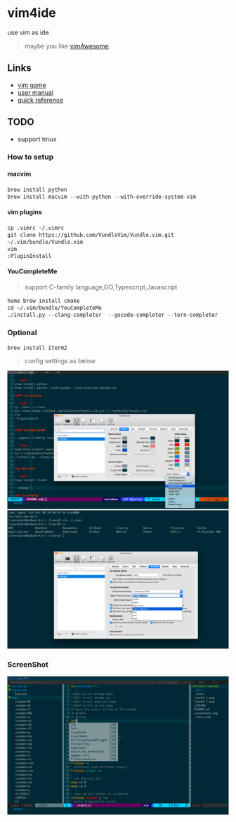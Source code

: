 # vim4ide

use vim as ide

> maybe you like [vimAwesome](http://vimawesome.com).

## Links

* [vim game](http://vim-adventures.com/)
* [user manual](https://vimhelp.appspot.com/usr_toc.txt.html)
* [quick reference](https://vimhelp.appspot.com/quickref.txt.html)



## TODO

* support tmux

### How to setup


#### macvim

```shell
brew install python
brew install macvim --with-python --with-override-system-vim
```
#### vim plugins

```shell
cp .vimrc ~/.vimrc 
git clone https://github.com/VundleVim/Vundle.vim.git ~/.vim/bundle/Vundle.vim
vim
:PluginInstall
```

#### YouCompleteMe

> support C-family language,GO,Typescript,Javascript

```shell
home brew install cmake
cd ~/.vim/bundle/YouCompleteMe
./install.py --clang-completer  --gocode-completer --tern-completer
```

### Optional

```shell
brew install iterm2
```
> config settings as below

![iterm2](./misc/iterm2.1.png)
![iterm2](./misc/iterm2.2.png)

### ScreenShot
![vim4ide](./screenshot.png)


